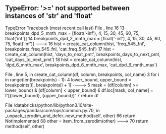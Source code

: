 TypeError: '>=' not supported between instances of 'str' and 'float'
---------------------------------------------------------------------------
TypeError                                 Traceback (most recent call last)
File <command-3429633109735330>, line 16
     13 breakpoints_dpd_5_mnth_max = [float('-inf'), 4, 15, 30, 45, 60, 75, float('inf')]
     14 breakpoints_dpd_2_mnth_max = [float('-inf'), 4, 15, 30, 45, 60, 75, float('inf')]
---> 16 hist = create_cat_column(hist, 'freq_545_fnl', breakpoints_freq_545_fnl, 'cat_freq_545_fnl')
     17 hist = create_cat_column(hist, 'days_to_next_pmt', breakpoints_days_to_next_pmt, 'cat_days_to_next_pmt')
     18 hist = create_cat_column(hist, 'dpd_6_mnth_max', breakpoints_dpd_6_mnth_max, 'cat_dpd_6_mnth_max')

File <command-3429633109735330>, line 5, in create_cat_column(df, column, breakpoints, col_name)
      3 for i in range(len(breakpoints) - 1):
      4     lower_bound, upper_bound = breakpoints[i], breakpoints[i + 1]
----> 5     mask = (df[column] >= lower_bound) & (df[column] < upper_bound)
      6     df.loc[mask, col_name] = f'[{lower_bound}, {upper_bound})'
      7 return df

File /databricks/python/lib/python3.10/site-packages/pandas/core/ops/common.py:70, in _unpack_zerodim_and_defer.<locals>.new_method(self, other)
     66             return NotImplemented
     68 other = item_from_zerodim(other)
---> 70 return method(self, other)

